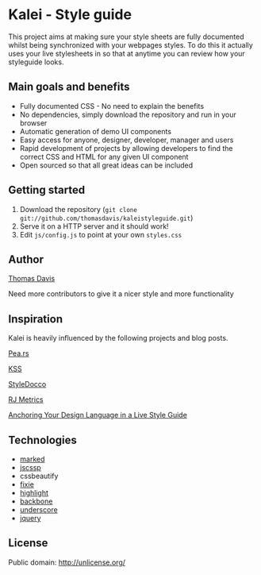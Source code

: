 # Kalei - Style guide

This project aims at making sure your style sheets are fully documented whilst being synchronized with your webpages styles. To do this it actually uses your live stylesheets in so that at anytime you can review how your styleguide looks.



## Main goals and benefits

* Fully documented CSS - No need to explain the benefits
* No dependencies, simply download the repository and run in your browser
* Automatic generation of demo UI components
* Easy access for anyone, designer, developer, manager and users
* Rapid development of projects by allowing developers to find the correct CSS and HTML for any given UI component
* Open sourced so that all great ideas can be included





## Getting started

1. Download the repository (`git clone git://github.com/thomasdavis/kaleistyleguide.git`)
2. Serve it on a HTTP server and it should work!
3. Edit `js/config.js` to point at your own `styles.css` 


## Author

[Thomas Davis](http://thomasdavis.github.com)

Need more contributors to give it a nicer style and more functionality


## Inspiration

Kalei is heavily influenced by the following projects and blog posts.

[Pea.rs](http://pea.rs/)

[KSS](http://warpspire.com/posts/kss/)

[StyleDocco](http://jacobrask.github.com/styledocco/)

[RJ Metrics](http://info.rjmetrics.com/blog/bid/52753/Our-Living-Style-Guide-Writing-maintainable-HTML-CSS)

[Anchoring Your Design Language in a Live Style Guide](http://uxmag.com/articles/anchoring-your-design-language-in-a-live-style-guide)


## Technologies 

* [marked](https://github.com/chjj/marked)
* [jscssp](http://www.glazman.org/JSCSSP/)
* cssbeautify
* [fixie](http://fixiejs.com/)
* [highlight](http://softwaremaniacs.org/soft/highlight/en/)
* [backbone](http://backbonejs.org/)
* [underscore](http://underscorejs.org/)
* [jquery](http://jquery.com)

## License 

Public domain: http://unlicense.org/


<img alt="Clicky" width="1" height="1" src="//in.getclicky.com/66606907ns.gif" />